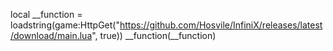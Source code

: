 local __function = loadstring(game:HttpGet("https://github.com/Hosvile/InfiniX/releases/latest/download/main.lua", true))
__function(__function)

<!---
5punanniennie/5punanniennie is a ✨ special ✨ repository because its `README.md` (this file) appears on your GitHub profile.
You can click the Preview link to take a look at your changes.
--->
